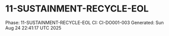 # 11-SUSTAINMENT-RECYCLE-EOL
Phase: 11-SUSTAINMENT-RECYCLE-EOL
CI: CI-DO001-003
Generated: Sun Aug 24 22:41:17 UTC 2025
